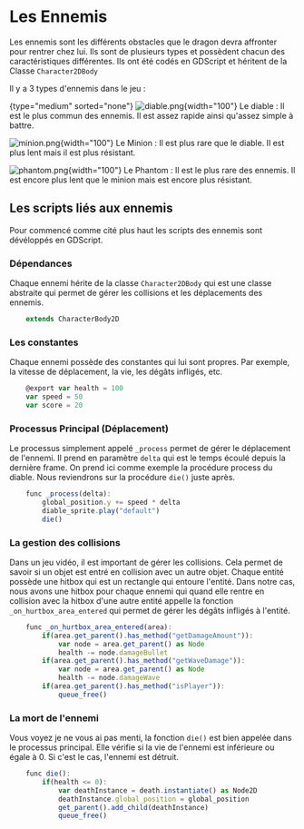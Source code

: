 # Les Ennemis

Les ennemis sont les différents obstacles que le dragon devra affronter pour rentrer chez lui. Ils sont de plusieurs types et possèdent chacun des caractéristiques différentes.
Ils ont été codés en GDScript et héritent de la Classe `Character2DBody`

Il y a 3 types d'ennemis dans le jeu :  

{type="medium" sorted="none"}
![diable.png](diable.png){width="100"} Le diable
: Il est le plus commun des ennemis. Il est assez rapide ainsi qu'assez simple à battre.

![minion.png](minion.png){width="100"} Le Minion
: Il est plus rare que le diable. Il est plus lent mais il est plus résistant.

![phantom.png](phantom.png){width="100"} Le Phantom
: Il est le plus rare des ennemis. Il est encore plus lent que le minion mais est encore plus résistant.

## Les scripts liés aux ennemis

Pour commencé comme cité plus haut les scripts des ennemis sont dévéloppés en GDScript.

### Dépendances
Chaque ennemi hérite de la classe `Character2DBody` qui est une classe abstraite qui permet de gérer les collisions et les déplacements des ennemis.

```Java
    extends CharacterBody2D
```

### Les constantes

Chaque ennemi possède des constantes qui lui sont propres. Par exemple, la vitesse de déplacement, la vie, les dégâts infligés, etc.

```Javascript
    @export var health = 100
    var speed = 50
    var score = 20
```

### Processus Principal (Déplacement)

Le processus simplement appelé `_process` permet de gérer le déplacement de l'ennemi.
Il prend en paramètre `delta` qui est le temps écoulé depuis la dernière frame.
On prend ici comme exemple la procédure process du diable.
Nous reviendrons sur la procédure `die()` juste après.
```Javascript
    func _process(delta):
	    global_position.y += speed * delta
	    diable_sprite.play("default")
	    die()
```

### La gestion des collisions
Dans un jeu vidéo, il est important de gérer les collisions. Cela permet de savoir si un objet est entré en collision avec un autre objet.
Chaque entité possède une hitbox qui est un rectangle qui entoure l'entité.
Dans notre cas, nous avons une hitbox pour chaque ennemi qui quand elle rentre en collision avec la hitbox d'une autre entité
appelle la fonction `_on_hurtbox_area_entered` qui permet de gérer les dégâts infligés à l'entité.

```Javascript
    func _on_hurtbox_area_entered(area):
        if(area.get_parent().has_method("getDamageAmount")):
            var node = area.get_parent() as Node
            health -= node.damageBullet
        if(area.get_parent().has_method("getWaveDamage")):
            var node = area.get_parent() as Node
            health -= node.damageWave
        if(area.get_parent().has_method("isPlayer")):
            queue_free()
```

### La mort de l'ennemi
Vous voyez je ne vous ai pas menti, la fonction `die()` est bien appelée dans le processus principal.
Elle vérifie si la vie de l'ennemi est inférieure ou égale à 0. Si c'est le cas, l'ennemi est détruit.

```Javascript
    func die():
        if(health <= 0):
            var deathInstance = death.instantiate() as Node2D
            deathInstance.global_position = global_position
            get_parent().add_child(deathInstance)
            queue_free()
```
